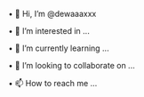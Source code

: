 • 👋 Hi, I’m @dewaaaxxx

• 👀 I’m interested in ...

• 🌱 I’m currently learning ...

• 💞️ I’m looking to collaborate on ...

• 📫 How to reach me ...
